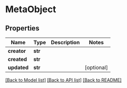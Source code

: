 # MetaObject

## Properties
Name | Type | Description | Notes
------------ | ------------- | ------------- | -------------
**creator** | **str** |  | 
**created** | **str** |  | 
**updated** | **str** |  | [optional] 

[[Back to Model list]](../README.md#documentation-for-models) [[Back to API list]](../README.md#documentation-for-api-endpoints) [[Back to README]](../README.md)


